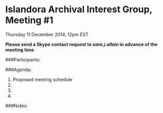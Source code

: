 # Islandora Archival Interest Group, Meeting #1
Thursday 11 December 2014, 12pm EST

**Please send a Skype contact request to *sara.j.allain* in advance of the meeting time**

###Participants:


###Agenda:
1. Proposed meeting schedule
2. 
3. 
4. 

###Notes:

